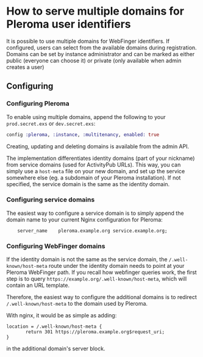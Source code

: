 # How to serve multiple domains for Pleroma user identifiers

It is possible to use multiple domains for WebFinger identifiers. If configured, users can select from the available domains during registration. Domains can be set by instance administrator and can be marked as either public (everyone can choose it) or private (only available when admin creates a user)

## Configuring

### Configuring Pleroma

To enable using multiple domains, append the following to your `prod.secret.exs` or `dev.secret.exs`:
```elixir
config :pleroma, :instance, :multitenancy, enabled: true
```

Creating, updating and deleting domains is available from the admin API.

The implementation differentiates identity domains (part of your nickname) from service domains (used for ActivityPub URLs). This way, you can simply use a `host-meta` file on your new domain, and set up the service somewhere else (eg. a subdomain of your Pleroma installation). If not specified, the service domain is the same as the identity domain.

### Configuring service domains

The easiest way to configure a service domain is to simply append the domain name to your current Nginx configuration for Pleroma:

```nginx
    server_name    pleroma.example.org service.example.org;
```

### Configuring WebFinger domains

If the identity domain is not the same as the service domain, the `/.well-known/host-meta` route under the identity domain needs to point at your Pleroma WebFinger path. If you recall how webfinger queries work, the first step is to query `https://example.org/.well-known/host-meta`, which will contain an URL template.

Therefore, the easiest way to configure the additional domains is to redirect `/.well-known/host-meta` to the domain used by Pleroma.

With nginx, it would be as simple as adding:

```nginx
location = /.well-known/host-meta {
       return 301 https://pleroma.example.org$request_uri;
}
```

in the additional domain's server block.
